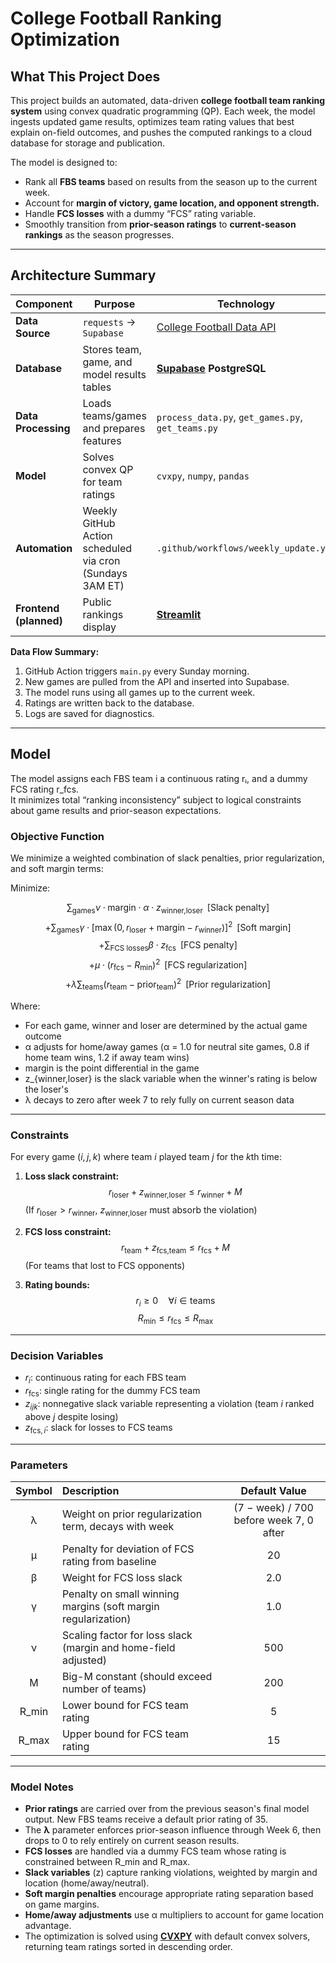 # **College Football Ranking Optimization**

## **What This Project Does**

This project builds an automated, data-driven **college football team ranking system** using convex quadratic programming (QP). Each week, the model ingests updated game results, optimizes team rating values that best explain on-field outcomes, and pushes the computed rankings to a cloud database for storage and publication.

The model is designed to:
- Rank all **FBS teams** based on results from the season up to the current week.  
- Account for **margin of victory, game location, and opponent strength.**  
- Handle **FCS losses** with a dummy “FCS” rating variable.  
- Smoothly transition from **prior-season ratings** to **current-season rankings** as the season progresses. 

---

## **Architecture Summary**

| Component | Purpose | Technology |
|------------|----------|-------------|
| **Data Source** | `requests` → `Supabase` | [College Football Data API](https://collegefootballdata.com/) |
| **Database** | Stores team, game, and model results tables | **[Supabase](https://supabase.com/) PostgreSQL** |
| **Data Processing** | Loads teams/games and prepares features | `process_data.py`, `get_games.py`, `get_teams.py` |
| **Model** | Solves convex QP for team ratings | `cvxpy`, `numpy`, `pandas` |
| **Automation** | Weekly GitHub Action scheduled via cron (Sundays 3AM ET) | `.github/workflows/weekly_update.yml` |
| **Frontend (planned)** | Public rankings display | **[Streamlit](https://cfb-rankings-wmentrekin.streamlit.app/)** |

**Data Flow Summary:**
1. GitHub Action triggers `main.py` every Sunday morning.  
2. New games are pulled from the API and inserted into Supabase.  
3. The model runs using all games up to the current week.  
4. Ratings are written back to the database.  
5. Logs are saved for diagnostics.

---

## **Model**

The model assigns each FBS team i a continuous rating rᵢ, and a dummy FCS rating r_fcs.  
It minimizes total “ranking inconsistency” subject to logical constraints about game results and prior-season expectations.

### Objective Function
We minimize a weighted combination of slack penalties, prior regularization, and soft margin terms:

Minimize:

$$\sum_{\text{games}} \nu \cdot \text{margin} \cdot \alpha \cdot z_{\text{winner,loser}} \;\; \text{[Slack penalty]}$$
$$+ \sum_{\text{games}} \gamma \cdot [\max(0, r_{\text{loser}} + \text{margin} - r_{\text{winner}})]^2 \;\; \text{[Soft margin]}$$
$$+ \sum_{\text{FCS losses}} \beta \cdot z_{\text{fcs}} \;\; \text{[FCS penalty]}$$
$$+ \mu \cdot (r_{\text{fcs}} - R_{\text{min}})^2 \;\; \text{[FCS regularization]}$$
$$+ \lambda \sum_{\text{teams}} (r_{\text{team}} - \text{prior}_{\text{team}})^2 \;\; \text{[Prior regularization]}$$

Where:
- For each game, winner and loser are determined by the actual game outcome
- α adjusts for home/away games (α = 1.0 for neutral site games, 0.8 if home team wins, 1.2 if away team wins)
- margin is the point differential in the game
- z_{winner,loser} is the slack variable when the winner's rating is below the loser's
- λ decays to zero after week 7 to rely fully on current season data

---

### Constraints
For every game $(i, j, k)$ where team $i$ played team $j$ for the $k$th time:

1. **Loss slack constraint:**  
   $$r_{\text{loser}} + z_{\text{winner,loser}} \leq r_{\text{winner}} + M$$
   (If $r_{\text{loser}} > r_{\text{winner}}$, $z_{\text{winner,loser}}$ must absorb the violation)

2. **FCS loss constraint:**  
   $$r_{\text{team}} + z_{\text{fcs,team}} \leq r_{\text{fcs}} + M$$
   (For teams that lost to FCS opponents)

3. **Rating bounds:**  
   $$r_i \geq 0 \quad \forall i \in \text{teams}$$
   $$R_{\text{min}} \leq r_{\text{fcs}} \leq R_{\text{max}}$$

---

### Decision Variables
- $r_i$: continuous rating for each FBS team  
- $r_{\text{fcs}}$: single rating for the dummy FCS team  
- $z_{ijk}$: nonnegative slack variable representing a violation (team $i$ ranked above $j$ despite losing)  
- $z_{\text{fcs},i}$: slack for losses to FCS teams

---

### Parameters
| Symbol | Description | Default Value |
|:-------:|:-------------|:---------------:|
| λ | Weight on prior regularization term, decays with week | (7 − week) / 700 before week 7, 0 after |
| μ | Penalty for deviation of FCS rating from baseline | 20 |
| β | Weight for FCS loss slack | 2.0 |
| γ | Penalty on small winning margins (soft margin regularization) | 1.0 |
| ν | Scaling factor for loss slack (margin and home-field adjusted) | 500 |
| M | Big-M constant (should exceed number of teams) | 200 |
| R_min | Lower bound for FCS team rating | 5 |
| R_max | Upper bound for FCS team rating | 15 |

---

### Model Notes
- **Prior ratings** are carried over from the previous season's final model output. New FBS teams receive a default prior rating of 35.
- The **λ** parameter enforces prior-season influence through Week 6, then drops to 0 to rely entirely on current season results.
- **FCS losses** are handled via a dummy FCS team whose rating is constrained between R_min and R_max.
- **Slack variables** (z) capture ranking violations, weighted by margin and location (home/away/neutral).
- **Soft margin penalties** encourage appropriate rating separation based on game margins.
- **Home/away adjustments** use α multipliers to account for game location advantage.
- The optimization is solved using [**CVXPY**](https://www.cvxpy.org/) with default convex solvers, returning team ratings sorted in descending order.